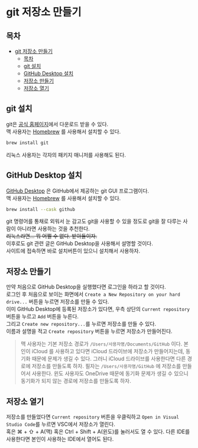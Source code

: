 # git 저장소 만들기

## 목차

- [git 저장소 만들기](#git-저장소-만들기)
  - [목차](#목차)
  - [git 설치](#git-설치)
  - [GitHub Desktop 설치](#github-desktop-설치)
  - [저장소 만들기](#저장소-만들기)
  - [저장소 열기](#저장소-열기)

## git 설치

git은 [공식 홈페이지](https://git-scm.com/downloads)에서 다운로드 받을 수 있다.  
맥 사용자는 [Homebrew](https://brew.sh/) 를 사용해서 설치할 수 있다.

```bash
brew install git
```

리눅스 사용자는 각자의 패키지 매니저를 사용해도 된다.

## GitHub Desktop 설치

[GitHub Desktop](https://desktop.github.com/) 은 GitHub에서 제공하는 git GUI 프로그램이다.  
맥 사용자는 [Homebrew](https://brew.sh/) 를 사용해서 설치할 수 있다.

```bash
brew install --cask github
```

git 명령어를 통채로 외워서 눈 감고도 git을 사용할 수 있을 정도로 git을 잘 다루는 사람이 아니라면 사용하는 것을 추천한다.  
~~리눅스라면... 뭐 어쩔 수 없다. 받아들이자.~~  
이후로도 git 관련 글은 GitHub Desktop을 사용해서 설명할 것이다.  
사이트에 접속하면 바로 설치버튼이 있으니 설치해서 사용하자.

## 저장소 만들기

만약 처음으로 GitHub Desktop을 실행했다면 로그인을 하라고 할 것이다.  
로그인 후 처음으로 보이는 화면에서 `Create a New Repository on your hard drive...` 버튼을 누르면 저장소를 만들 수 있다.  
이미 GitHub Desktop에 등록된 저장소가 있다면, 우측 상단의 `Current repository` 버튼을 누르고 `Add` 버튼을 누른다.  
그리고 `Create new repository...`를 누르면 저장소를 만들 수 있다.  
이름과 설명을 적고 `Create repository` 버튼을 누르면 저장소가 만들어진다.

> 맥 사용자는 기본 저장소 경로가 `/Users/사용자명/Documents/GitHub` 이다.
> 본인이 iCloud 를 사용하고 있다면 iCloud 드라이브에 저장소가 만들어지는데, 동기화 때문에 문제가 생길 수 있다.
> 그러니 iCloud 드라이브를 사용한다면 다른 경로에 저장소를 만들도록 하자.
> 필자는 `/Users/사용자명/GitHub` 에 저장소를 만들어서 사용한다.
> 윈도 사용자도 OneDrive 때문에 동기화 문제가 생길 수 있으니 동기화가 되지 않는 경로에 저장소를 만들도록 하자.

## 저장소 열기

저장소를 만들었다면 `Current repository` 버튼을 우클릭하고 `Open in Visual Studio Code`를 누르면 VSC에서 저장소가 열린다.  
혹은 ⌘ + ⇧ + A(맥) 혹은 Ctrl + Shift + A(윈도)를 눌러서도 열 수 있다.
다른 IDE를 사용한다면 본인이 사용하는 IDE에서 열어도 된다.
